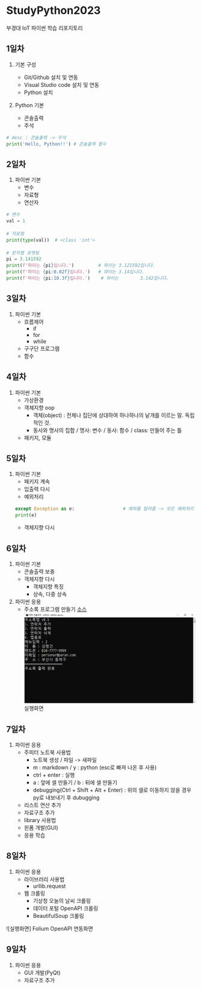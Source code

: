 # StudyPython2023
부경대 IoT 파이썬 학습 리포지토리


## 1일차
1.  기본 구성
    - Git/Github 설치 및 연동
    - Visual Studio code 설치 및 연동
    - Python 설치

2. Python 기본
    - 콘솔출력
    - 주석

```python
# desc : 콘솔출력 -> 주석
print('Hello, Python!!') # 콘솔출력 함수
```

## 2일차
1. 파이썬 기본
    - 변수
    - 자료형
    - 연산자

```python
# 변수
val = 1

# 자료형
print(type(val))  # <class 'int'>

# 문자열 포맷팅
pi = 3.141592
print(f'파이는 {pi}입니다.')         # 파이는 3.121592입니다.
print(f'파이는 {pi:0.02f}입니다.')   # 파이는 3.14입니다.
print(f'파이는 {pi:10.3f}입니다.')    # 파이는        3.142입니다.
```

## 3일차
1. 파이썬 기본
    - 흐름제어
        - if
        - for
        - while
    - 구구단 프로그램
    - 함수
    
## 4일차
1. 파이썬 기본
    - 가상환경
    - 객체지향 oop
        * 객체(object) : 전체나 집단에 상대하여 하나하나의 낱개를 이르는 말. 독립적인 것.
        * 동사와 명사의 집합 / 명사: 변수 / 동사: 함수 / class: 만들어 주는 틀
    - 패키지, 모듈

## 5일차
1. 파이썬 기본
    - 패키지 계속
    - 입출력 다시
    - 예외처리
    ```python
    except Exception as e:                  # 예외를 알려줌 -> 모든 예외처리 중 마지막으로 작성하기
    print(e)
    ```
    - 객체지향 다시

## 6일차
1. 파이썬 기본
    - 콘솔출력 보충
     - 객체지향 다시
         - 객체지향 특징
        - 상속, 다중 상속
2. 파이썬 응용
    - 주소록 프로그램 만들기 [소스](https://github.com/LaniJeong/StudyPython2023/blob/main/Project/address_app.py)
![실행화면](https://raw.githubusercontent.com/LaniJeong/StudyPython2023/main/images/address_app.png)
실행화면

## 7일차
1. 파이썬 응용
    - 주피터 노트북 사용법
        - 노트북 생성  / 파일 -> 새파일
        - m : markdown  /  y : python  (esc로 빠져 나온 후 사용)
        - ctrl + enter : 실행
        - a : 앞에 셀 만들기  /  b : 뒤에 셀 만들기
        - debugging(Ctrl + Shift + Alt + Enter) : 위의 셀로 이동하지 않을 경우 py로 내보내기 후 dubugging
    - 리스트 연산 추가
    - 자료구조 추가
    - library 사용법
    - 윈폼 개발(GUI)
    - 응용 학습

## 8일차
1. 파이썬 응용
    - 라이브러리 사용법
        - urllib.request
    - 웹 크롤링
        - 기상청 오늘의 날씨 크롤링
        - 데이터 포털 OpenAPI 크롤링
        - BeautifulSoup 크롤링

![실행화면]
Folium OpenAPI 연동화면

## 9일차
1. 파이썬 응용
    - GUI 개발(PyQt)
    - 자료구조 추가


